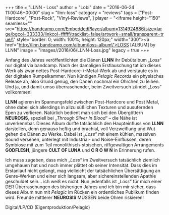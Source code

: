 +++
title = "LLNN - Loss"
author = "Lobi"
date = "2016-06-24 11:00:46+00:00"
slug = "llnn-loss"
category = "reviews"
tags = ["Post-Hardcore", "Post-Rock", "Vinyl-Reviews", ]
player = "<iframe height=\"150\" seamless=\"\" src=\"https://bandcamp.com/EmbeddedPlayer/album=1314924886/size=large/bgcol=333333/linkcol=ffffff/tracklist=false/artwork=small/transparent=true/\" style=\"border: 0; width: 100%; height: 120px;\" width=\"300\"><a href=\"http://llnn.bandcamp.com/album/loss-album\">LOSS [ALBUM] by LLNN</a></iframe>"
image = "images//2016/06/LLNN-Loss.jpg"
legacy = true
+++

Anfang des Jahres veröffentlichten die Dänen **LLNN** ihr Debütalbum „_Loss_“ nur digital via bandcamp. Nach der damaligen Erstlauschung tat ich dieses Werk als zwar nettes Post-Hardcore-/-Metal-Werk ab und verstaute es in der digitalen Rumpelkammer. Nun kündigen _Pelagic Records_ ein physisches Release an, also Grund genug, den Dänen nochmal ein Öhrchen zu leihen. Und ja, und damit umso überraschender, beim Zweitversuch zündet „_Loss_“ vollkommen!

**LLNN** agieren im Spannungsfeld zwischen Post-Hardcore und Post Metal, ohne dabei sich allerdings in allzu süßlichen Texturen und ausufernden Epen zu verlieren. Natürlich bedient man sich bei den Übergöttern **NEUROSIS**, speziell bei „_Through Silver In Blood_“ – die Nähe ist unverkennbar. Dieses Album dürfte tatsächlich den Haupteinfluss von **LLNN** darstellen, denn genauso heftig und brachial, voll Verzweiflung und Wut gehen die Dänen zu Werke. Dabei ist „_Loss_“ mit einem kühlen, massiven Sound versehen, unterlegt mit Industrial- und Noise-Einflüssen, deren Symbiose mit zum Teil monolithisch-stoischen, riffgewaltigen Arrangements **GODFLESH**, jüngere **CULT OF LUNA** und **C R O W N** in Erinnerung rufen.

Ich muss zugeben, dass mich „_Loss_“ im Zweitversuch tatsächlich ziemlich umgehauen hat und noch immer plättet ob seiner Intensität. Dass dies im Erstanlauf nicht gelangt, mag vielleicht der tatsächlichen Übersättigung an Genre-Werken und einer sich langsam, aber sichereinstellenden Apathie geschuldet sein… ich weiß es nicht. Nun jedenfalls ist „_Loss_“ für mich einer DER Überraschungen des bisherigen Jahres und ich bin mir sicher, dass dieses Album nun mit _Pelagic_ im Rücken ein ordentliches Publikum finden wird. Freunde mittlerer **NEUROSIS** MÜSSEN beide Ohren riskieren!

Digital/LP/CD (Eigentproduktion/Pelagic)


